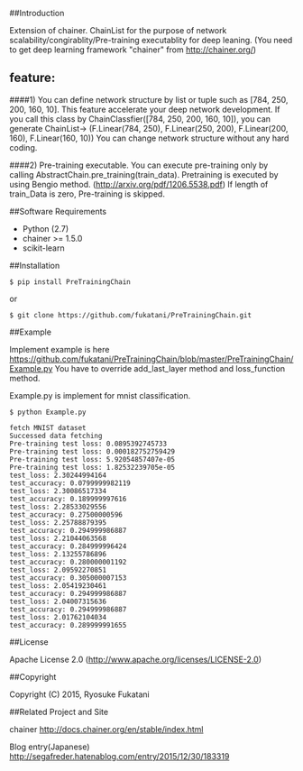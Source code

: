 
##Introduction


Extension of chainer.
ChainList for the purpose of network scalability/congirablity/Pre-training executablity for deep leaning.
(You need to get deep learning framework "chainer" from http://chainer.org/)

## feature:
####1) You can define network structure by list or tuple such as [784, 250, 200, 160, 10].
   This feature accelerate your deep network development.
   If you call this class by ChainClassfier([784, 250, 200, 160, 10]),
   you can generate ChainList->
   (F.Linear(784, 250),
   F.Linear(250, 200),
   F.Linear(200, 160),
   F.Linear(160, 10))
   You can change network structure without any hard coding.

####2) Pre-training executable.
   You can execute pre-training only by calling AbstractChain.pre_training(train_data).
   Pretraining is executed by using Bengio method.
   (http://arxiv.org/pdf/1206.5538.pdf)
   If length of train_Data is zero, Pre-training is skipped.


##Software Requirements

* Python (2.7)
* chainer >= 1.5.0
* scikit-learn

##Installation


```
$ pip install PreTrainingChain
```

or

```
$ git clone https://github.com/fukatani/PreTrainingChain.git
```

##Example

Implement example is here
https://github.com/fukatani/PreTrainingChain/blob/master/PreTrainingChain/Example.py
You have to override add_last_layer method and loss_function method.

Example.py is implement for  mnist classification.

```
$ python Example.py

fetch MNIST dataset
Successed data fetching
Pre-training test loss: 0.0895392745733
Pre-training test loss: 0.000182752759429
Pre-training test loss: 5.92054857407e-05
Pre-training test loss: 1.82532239705e-05
test_loss: 2.30244994164
test_accuracy: 0.0799999982119
test_loss: 2.30086517334
test_accuracy: 0.189999997616
test_loss: 2.28533029556
test_accuracy: 0.27500000596
test_loss: 2.25788879395
test_accuracy: 0.294999986887
test_loss: 2.21044063568
test_accuracy: 0.284999996424
test_loss: 2.13255786896
test_accuracy: 0.280000001192
test_loss: 2.09592270851
test_accuracy: 0.305000007153
test_loss: 2.05419230461
test_accuracy: 0.294999986887
test_loss: 2.04007315636
test_accuracy: 0.294999986887
test_loss: 2.01762104034
test_accuracy: 0.289999991655
```


##License

Apache License 2.0
(http://www.apache.org/licenses/LICENSE-2.0)


##Copyright

Copyright (C) 2015, Ryosuke Fukatani

##Related Project and Site

chainer
http://docs.chainer.org/en/stable/index.html

Blog entry(Japanese)
http://segafreder.hatenablog.com/entry/2015/12/30/183319
